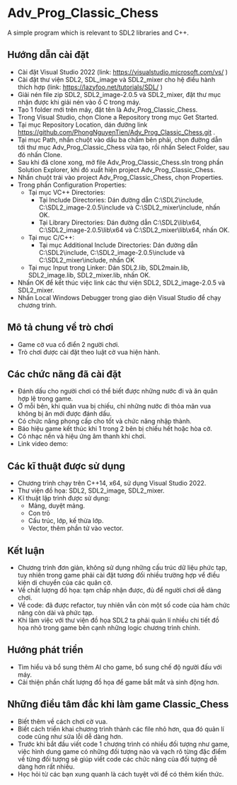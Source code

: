 # Adv_Prog_Classic_Chess
A simple program which is relevant to SDL2 libraries and C++.
## Hướng dẫn cài đặt 
- Cài đặt Visual Studio 2022 (link: https://visualstudio.microsoft.com/vs/ )
- Cài đặt thư viện SDL2, SDL_image và SDL2_mixer cho hệ điều hành thích hợp (link: https://lazyfoo.net/tutorials/SDL/ )
- Giải nén file zip SDL2, SDL2_image-2.0.5 và SDL2_mixer, đặt thư mục nhận được khi giải nén vào ổ C trong máy.
- Tạo 1 folder mới trên máy, đặt tên là Adv_Prog_Classic_Chess.
- Trong Visual Studio, chọn Clone a Repository trong mục Get Started.
- Tại mục Repository Location, dán đường link https://github.com/PhongNguyenTien/Adv_Prog_Classic_Chess.git .
- Tại mục Path, nhấn chuột vào dấu ba chấm bên phải, chọn đường dẫn tới thư mục Adv_Prog_Classic_Chess vừa tạo, rồi nhấn Select Folder, sau đó nhấn Clone.
- Sau khi đã clone xong, mở file Adv_Prog_Classic_Chess.sln trong phần Solution Explorer, khi đó xuất hiện project Adv_Prog_Classic_Chess.
- Nhấn chuột trái vào project Adv_Prog_Classic_Chess, chọn Properties.
- Trong phần Configuration Properties:
  - Tại mục VC++ Directories:
    - Tại Include Directories: Dán đường dẫn C:\SDL2\include, C:\SDL2_image-2.0.5\include và C:\SDL2_mixer\include, nhấn OK.
    - Tại Library Directories: Dán đường dẫn C:\SDL2\lib\x64, C:\SDL2_image-2.0.5\lib\x64 và C:\SDL2_mixer\lib\x64, nhấn OK.
  - Tại mục C/C++: 
    - Tại mục Additional Include Directories: Dán đường dẫn C:\SDL2\include, C:\SDL2_image-2.0.5\include và C:\SDL2_mixer\include, nhấn OK
  - Tại mục Input trong Linker: Dán SDL2.lib, SDL2main.lib, SDL2_image.lib, SDL2_mixer.lib, nhấn OK.
 - Nhấn OK để kết thúc việc link các thư viện SDL2, SDL2_image-2.0.5 và SDL2_mixer.
 - Nhấn Local Windows Debugger trong giao diện Visual Studio để chạy chương trình.
## Mô tả chung về trò chơi
- Game cờ vua cổ điển 2 người chơi.
- Trò chơi được cài đặt theo luật cờ vua hiện hành.
## Các chức năng đã cài đặt
- Đánh dấu cho người chơi có thể biết được những nước đi và ăn quân hợp lệ trong game.
- Ở mỗi bên, khi quân vua bị chiếu, chỉ những nước đi thỏa mãn vua không bị ăn mới được đánh dấu.
- Có chức năng phong cấp cho tốt và chức năng nhập thành.
- Báo hiệu game kết thúc khi 1 trong 2 bên bị chiếu hết hoặc hòa cờ.
- Có nhạc nền và hiệu ứng âm thanh khi chơi.
- Link video demo:
## Các kĩ thuật được sử dụng
- Chương trình chạy trên C++14, x64, sử dụng Visual Studio 2022.
- Thư viện đồ họa: SDL2, SDL2_image, SDL2_mixer.
- Kĩ thuật lập trình được sử dụng:
  - Mảng, duyệt mảng. 
  - Con trỏ
  - Cấu trúc, lớp, kế thừa lớp.
  - Vector, thêm phần tử vào vector.
## Kết luận
- Chương trình đơn giản, không sử dụng những cấu trúc dữ liệu phức tạp, tuy nhiên trong game phải cài đặt tương đối nhiều trường hợp vể điều kiện di chuyển của các quân cờ.
- Về chất lượng đồ họa: tạm chấp nhận được, đủ để người chơi dễ dàng chơi.
- Về code: đã được refactor, tuy nhiên vẫn còn một số code của hàm chức năng còn dài và phức tạp.
- Khi làm việc với thư viện đồ họa SDL2 ta phải quản lí nhiều chi tiết đồ họa nhỏ trong game bên cạnh những logic chương trình chính.
## Hướng phát triển
- Tìm hiểu và bổ sung thêm AI cho game, bổ sung chế độ người đấu với máy.
- Cải thiện phần chất lượng đồ họa để game bắt mắt và sinh động hơn.
## Những điều tâm đắc khi làm game Classic_Chess
- Biết thêm về cách chơi cờ vua.
- Biết cách triển khai chương trình thành các file nhỏ hơn, qua đó quản lí code cũng như sửa lỗi dễ dàng hơn.
- Trước khi bắt đầu viết code 1 chương trình có nhiều đối tượng như game, việc hình dung game có những đối tượng nào và vạch rõ từng đặc điểm về từng đối tượng sẽ giúp viết code các chức năng của đối tượng dễ dàng hơn rất nhiều.
- Học hỏi từ các bạn xung quanh là cách tuyệt vời để có thêm kiến thức.
